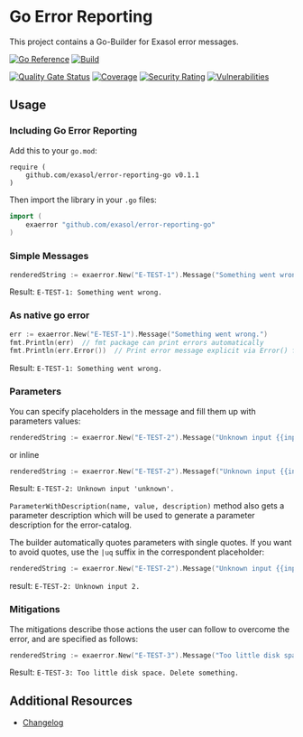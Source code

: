 # Go Error Reporting

This project contains a Go-Builder for Exasol error messages.

[![Go Reference](https://pkg.go.dev/badge/github.com/exasol/error-reporting-go.svg)](https://pkg.go.dev/github.com/exasol/error-reporting-go)
[![Build](https://github.com/exasol/error-reporting-go/actions/workflows/build.yml/badge.svg)](https://github.com/exasol/error-reporting-go/actions/workflows/build.yml)

[![Quality Gate Status](https://sonarcloud.io/api/project_badges/measure?project=com.exasol%3Aerror-reporting-go&metric=alert_status)](https://sonarcloud.io/summary/new_code?id=com.exasol%3Aerror-reporting-go)
[![Coverage](https://sonarcloud.io/api/project_badges/measure?project=com.exasol%3Aerror-reporting-go&metric=coverage)](https://sonarcloud.io/summary/new_code?id=com.exasol%3Aerror-reporting-go)
[![Security Rating](https://sonarcloud.io/api/project_badges/measure?project=com.exasol%3Aerror-reporting-go&metric=security_rating)](https://sonarcloud.io/summary/new_code?id=com.exasol%3Aerror-reporting-go)
[![Vulnerabilities](https://sonarcloud.io/api/project_badges/measure?project=com.exasol%3Aerror-reporting-go&metric=vulnerabilities)](https://sonarcloud.io/summary/new_code?id=com.exasol%3Aerror-reporting-go)

## Usage

### Including Go Error Reporting

Add this to your `go.mod`:

```
require (
    github.com/exasol/error-reporting-go v0.1.1
)
```

Then import the library in your `.go` files:

```go
import (
    exaerror "github.com/exasol/error-reporting-go"
)
```

### Simple Messages

```go
renderedString := exaerror.New("E-TEST-1").Message("Something went wrong.").String()
```

Result: `E-TEST-1: Something went wrong.`

### As native go error

```go
err := exaerror.New("E-TEST-1").Message("Something went wrong.")
fmt.Println(err)  // fmt package can print errors automatically 
fmt.Println(err.Error())  // Print error message explicit via Error() function
```

Result: `E-TEST-1: Something went wrong.`

### Parameters

You can specify placeholders in the message and fill them up with parameters values:

```go
renderedString := exaerror.New("E-TEST-2").Message("Unknown input {{input}}.").Parameter("input", "unknown").String()
```

or inline

```go
renderedString := exaerror.New("E-TEST-2").Messagef("Unknown input {{input}}.", "unknown").String()
```

Result: `E-TEST-2: Unknown input 'unknown'.`

`ParameterWithDescription(name, value, description)` method also gets a parameter description which will be used to generate a parameter description for the error-catalog.

The builder automatically quotes parameters with single quotes.
If you want to avoid quotes, use the `|uq` suffix in the correspondent placeholder:

```go
renderedString := exaerror.New("E-TEST-2").Message("Unknown input {{input|uq}}.").Parameter("input", 2).String()
```
result: `E-TEST-2: Unknown input 2.`

### Mitigations  

The mitigations describe those actions the user can follow to overcome the error, and are specified as follows:

```go
renderedString := exaerror.New("E-TEST-3").Message("Too little disk space.").Mitigation("Delete something.").String()
```

Result: `E-TEST-3: Too little disk space. Delete something.`

## Additional Resources

* [Changelog](doc/changes/changelog.md)